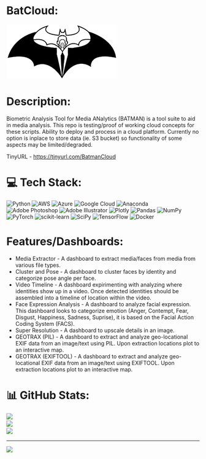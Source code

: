 # BatCloud: 
![Logo](/assets/baticon.png)


# Description:
Biometric Analysis Tool for Media ANalytics (BATMAN) is a tool suite to aid in media analysis. This repo is testing/proof of working cloud concepts for these scripts. Ability to deploy and process in a cloud platform. Currently no option is inplace to store data (ie. S3 bucket) so functionality of some aspects may be limited/degraded. 

TinyURL - https://tinyurl.com/BatmanCloud
<!-- BATMAN ( https://tinyurl.com/BatmanCloud ) -->

# 💻 Tech Stack:
![Python](https://img.shields.io/badge/python-3670A0?style=plastic&logo=python&logoColor=ffdd54) ![AWS](https://img.shields.io/badge/AWS-%23FF9900.svg?style=plastic&logo=amazon-aws&logoColor=white) ![Azure](https://img.shields.io/badge/azure-%230072C6.svg?style=plastic&logo=azure-devops&logoColor=white) ![Google Cloud](https://img.shields.io/badge/Google%20Cloud-%234285F4.svg?style=plastic&logo=google-cloud&logoColor=white) ![Anaconda](https://img.shields.io/badge/Anaconda-%2344A833.svg?style=plastic&logo=anaconda&logoColor=white) ![Adobe Photoshop](https://img.shields.io/badge/adobephotoshop-%2331A8FF.svg?style=plastic&logo=adobephotoshop&logoColor=white) ![Adobe Illustrator](https://img.shields.io/badge/adobeillustrator-%23FF9A00.svg?style=plastic&logo=adobeillustrator&logoColor=white) ![Plotly](https://img.shields.io/badge/Plotly-%233F4F75.svg?style=plastic&logo=plotly&logoColor=white) ![Pandas](https://img.shields.io/badge/pandas-%23150458.svg?style=plastic&logo=pandas&logoColor=white) ![NumPy](https://img.shields.io/badge/numpy-%23013243.svg?style=plastic&logo=numpy&logoColor=white) ![PyTorch](https://img.shields.io/badge/PyTorch-%23EE4C2C.svg?style=plastic&logo=PyTorch&logoColor=white) ![scikit-learn](https://img.shields.io/badge/scikit--learn-%23F7931E.svg?style=plastic&logo=scikit-learn&logoColor=white) ![SciPy](https://img.shields.io/badge/SciPy-%230C55A5.svg?style=plastic&logo=scipy&logoColor=%white) ![TensorFlow](https://img.shields.io/badge/TensorFlow-%23FF6F00.svg?style=plastic&logo=TensorFlow&logoColor=white) ![Docker](https://img.shields.io/badge/docker-%230db7ed.svg?style=plastic&logo=docker&logoColor=white)

# Features/Dashboards:
- Media Extractor - A dashboard to extract media/faces from media from various file types.
- Cluster and Pose - A dashboard to cluster faces by identity and categorize pose angle per face.
- Video Timeline - A dashboard expirimenting with analyzing where identities show up in a video. Once detected identities should be assembled into a timeline of location within the video.
- Face Expression Analysis - A dashboard to analyze facial expression. This dashboard looks to categorize emotion (Anger, Contempt, Fear, Disgust, Happiness, Sadness, Suprise), it is based on the Facial Action Coding System (FACS). 
- Super Resolution - A dashboard to upscale details in an image. 
- GEOTRAX (PIL) - A dashboard to extract and analyze geo-locational EXIF data from an image/text using PIL. Upon extraction locations plot to an interactive map. 
- GEOTRAX (EXIFTOOL) - A dashboard to extract and analyze geo-locational EXIF data from an image/text using EXIFTOOL. Upon extraction locations plot to an interactive map. 



# 📊 GitHub Stats:
![](https://github-readme-stats.vercel.app/api?username=LeftSpoonFish&theme=midnight-purple&hide_border=false&include_all_commits=true&count_private=true)<br/>
![](https://github-readme-streak-stats.herokuapp.com/?user=LeftSpoonFish&theme=midnight-purple&hide_border=false)<br/>
![](https://github-readme-stats.vercel.app/api/top-langs/?username=LeftSpoonFish&theme=midnight-purple&hide_border=false&include_all_commits=true&count_private=true&layout=compact)

---
[![](https://visitcount.itsvg.in/api?id=LeftSpoonFish&icon=4&color=6)](https://visitcount.itsvg.in)

<!-- Proudly created with GPRM ( https://gprm.itsvg.in ) --> 
